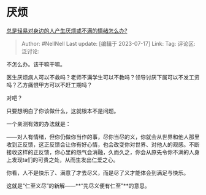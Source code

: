# 厌烦
[总是轻易对身边的人产生厌烦或不满的情绪怎么办?](https://www.zhihu.com/question/41448522/answer/3118179218)

> Author: #NellNell
> Last update: [编辑于 2023-07-17]
> Link:
> Tag:
> 评论区:
> 泛讨论:

不怎么办。该干嘛干嘛。

医生厌烦病人可以不救吗？老师不满学生可以不教吗？领导讨厌下属可以不发工资吗？乙方痛恨甲方可以不赶工期吗？

对吧？

只要想明白了你该做什么，这就根本不是问题。

一个亲测有效的办法就是：

——对人有情绪，但你仍做你当作的事，尽你当尽的义，你就会从世界和他人那里收到正反馈，这正反馈会让你有好心情，也会改变你对世界、对他人的观感。不断接收这样的正反馈，你心里的怨气会消融，久而久之，你会从原先令你不满的人身上发现ta们的可贵之处，从而生发出仁爱之心。

你看，人不是快乐了、满意了才去尽义，而是尽了义才能体会到满足与快乐。

这就是“仁至义尽”的新解——**“先尽义便有仁至”**的意思。